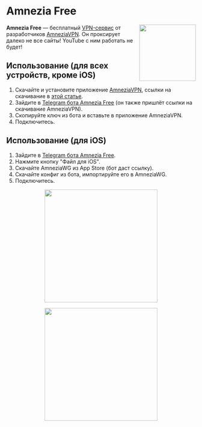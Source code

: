 # Amnezia Free

<img src="/img/logo/amneziavpn.png" style="float: right" width="150px">

**Amnezia Free** — бесплатный [VPN-сервис](/network/vpns/vpn-service) от разработчиков [AmneziaVPN](/network/vpns/amneziavpn). Он проксирует далеко не все сайты! YouTube с ним работать не будет!

## Использование (для всех устройств, кроме iOS)

1.  Скачайте и установите приложение [AmneziaVPN](/network/vpns/amneziavpn), ссылки на скачивание в [этой статье](/network/vpns/amneziavpn).
2.  Зайдите в [Telegram бота Amnezia Free](https://t.me/free_vpn_amnezia_bot) (он также пришлёт ссылки на скачивание AmneziaVPN).
3.  Скопируйте ключ из бота и вставьте в приложение AmneziaVPN.
4.  Подключитесь.

## Использование (для iOS)

1.  Зайдите в [Telegram бота Amnezia Free](https://t.me/free_vpn_amnezia_bot).
2.  Нажмите кнопку "Файл для iOS".
3.  Скачайте AmneziaWG из App Store (бот даст ссылку).
4.  Скачайте конфиг из бота, импортируйте его в AmneziaWG.
5.  Подключитесь.

<img src="/img/network/vpns/amnezia-free/1.png" style="margin: 15px auto; display: block;" width="300px">
<img src="/img/network/vpns/amnezia-free/2.png" style="margin: 15px auto; display: block;" width="300px">